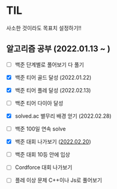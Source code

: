 # TIL

사소한 것이라도 목표치 설정하기!!



## 알고리즘 공부 (2022.01.13 ~ )

- [ ] 백준 단계별로 풀어보기 다 풀기
- [x] 백준 티어 골드 달성 (2022.01.22)
- [x] 백준 티어 플레 달성 (2022.02.13)
- [ ] 백준 티어 다이아 달성
- [x] solved.ac 별무리 배경 얻기 (2022.02.28)
- [ ] 백준 100일 연속 solve
- [x] 백준 대회 나가보기 ([2022.02.20](https://www.acmicpc.net/contest/view/760))
- [ ] 백준 대회 10등 안에 입상
- [ ] Cordforce 대회 나가보기
- [ ] 플레 이상 문제 C++이나 Js로 풀어보기



